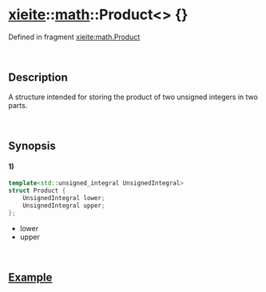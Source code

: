 # [xieite](../../xieite.md)\:\:[math](../../math.md)\:\:Product\<\> \{\}
Defined in fragment [xieite:math.Product](../../../src/math/product.cpp)

&nbsp;

## Description
A structure intended for storing the product of two unsigned integers in two parts.

&nbsp;

## Synopsis
#### 1)
```cpp
template<std::unsigned_integral UnsignedIntegral>
struct Product {
    UnsignedIntegral lower;
    UnsignedIntegral upper;
};
```
- lower
- upper

&nbsp;

## [Example](./multiply.md#Example)
